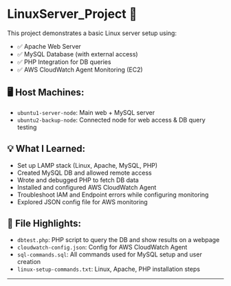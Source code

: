 # LinuxServer_Project 🚀

This project demonstrates a basic Linux server setup using:

- ✅ Apache Web Server
- ✅ MySQL Database (with external access)
- ✅ PHP Integration for DB queries
- ✅ AWS CloudWatch Agent Monitoring (EC2)

## 🖥️ Host Machines:
- `ubuntu1-server-node`: Main web + MySQL server
- `ubuntu2-backup-node`: Connected node for web access & DB query testing

## 💡 What I Learned:
- Set up LAMP stack (Linux, Apache, MySQL, PHP)
- Created MySQL DB and allowed remote access
- Wrote and debugged PHP to fetch DB data
- Installed and configured AWS CloudWatch Agent
- Troubleshoot IAM and Endpoint errors while configuring monitoring
- Explored JSON config file for AWS monitoring

## 📁 File Highlights:
- `dbtest.php`: PHP script to query the DB and show results on a webpage
- `cloudwatch-config.json`: Config for AWS CloudWatch Agent
- `sql-commands.sql`: All commands used for MySQL setup and user creation
- `linux-setup-commands.txt`: Linux, Apache, PHP installation steps

---

